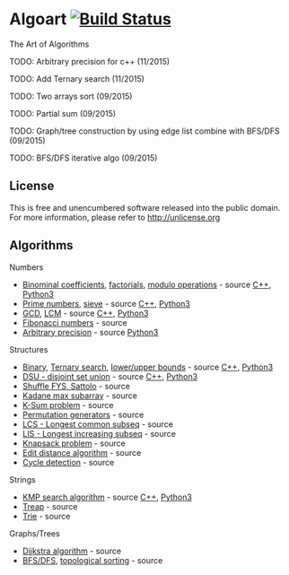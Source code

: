 # Algoart [![Build Status](https://travis-ci.org/AlgoArt/algoart.svg?branch=master)](https://travis-ci.org/AlgoArt/algoart)
The Art of Algorithms

TODO: Arbitrary precision for c++ (11/2015)

TODO: Add Ternary search (11/2015)

TODO: Two arrays sort (09/2015)

TODO: Partial sum (09/2015)

TODO: Graph/tree construction by using edge list combine with BFS/DFS (09/2015)

TODO: BFS/DFS iterative algo (09/2015)

## License
This is free and unencumbered software released into the public domain. For more information, please refer to http://unlicense.org

## Algorithms

Numbers
- [Binominal coefficients](https://en.wikipedia.org/wiki/Binomial_coefficient), [factorials](https://en.wikipedia.org/wiki/Factorial), [modulo operations](https://en.wikipedia.org/wiki/Modular_arithmetic) - source [C++](https://github.com/AlgoArt/algoart/blob/master/binominals.cc), [Python3](https://github.com/AlgoArt/algoart/blob/master/binominals.py)
- [Prime numbers](https://en.wikipedia.org/wiki/Prime_number), [sieve](https://en.wikipedia.org/wiki/Sieve_of_Eratosthenes) - source [C++](https://github.com/AlgoArt/algoart/blob/master/primes.cc), [Python3](https://github.com/AlgoArt/algoart/blob/master/primes.py)
- [GCD](https://en.wikipedia.org/wiki/Greatest_common_divisor), [LCM](https://en.wikipedia.org/wiki/Least_common_multiple) - source [C++](https://github.com/AlgoArt/algoart/blob/master/gcd.cc), [Python3](https://github.com/AlgoArt/algoart/blob/master/gcd.py)
- [Fibonacci numbers](https://en.wikipedia.org/wiki/Fibonacci_number) - source
- [Arbitrary precision](https://en.wikipedia.org/wiki/Arbitrary-precision_arithmetic) - source [Python3](https://github.com/AlgoArt/algoart/blob/master/precision.py)

Structures
- [Binary](https://en.wikipedia.org/wiki/Binary_search_algorithm), [Ternary search](https://en.wikipedia.org/wiki/Ternary_search), [lower/upper bounds](https://en.wikipedia.org/wiki/Upper_and_lower_bounds) - source [C++](https://github.com/AlgoArt/algoart/blob/master/binary_search.cc), [Python3](https://github.com/AlgoArt/algoart/blob/master/binary_search.py)
- [DSU - disjoint set union](https://en.wikipedia.org/wiki/Disjoint-set_data_structure) - source [C++](https://github.com/AlgoArt/algoart/blob/master/disjoint_set.cc), [Python3](https://github.com/AlgoArt/algoart/blob/master/disjoint_set.py)
- [Shuffle FYS, Sattolo](https://en.wikipedia.org/wiki/Fisher%E2%80%93Yates_shuffle) - source
- [Kadane max subarray](https://en.wikipedia.org/wiki/Maximum_subarray_problem) - source
- [K-Sum problem](https://en.wikipedia.org/wiki/3SUM) - source
- [Permutation generators](https://en.wikipedia.org/wiki/Permutation) - source
- [LCS - Longest common subseq](https://en.wikipedia.org/wiki/Longest_common_subsequence_problem) - source
- [LIS - Longest increasing subseq](https://en.wikipedia.org/wiki/Longest_increasing_subsequence) - source
- [Knapsack problem](https://en.wikipedia.org/wiki/Knapsack_problem) - source
- [Edit distance algorithm](https://en.wikipedia.org/wiki/Edit_distance) - source
- [Cycle detection](https://en.wikipedia.org/wiki/Cycle_detection) - source

Strings
- [KMP search algorithm](https://en.wikipedia.org/wiki/Knuth%E2%80%93Morris%E2%80%93Pratt_algorithm) - source [C++](https://github.com/AlgoArt/algoart/blob/master/kmp.cc), [Python3](https://github.com/AlgoArt/algoart/blob/master/kmp.py)
- [Treap](https://en.wikipedia.org/wiki/Treap) - source
- [Trie](https://en.wikipedia.org/wiki/Trie) - source

Graphs/Trees
- [Dijkstra algorithm](https://en.wikipedia.org/wiki/Dijkstra's_algorithm) - source
- [BFS/DFS](https://en.wikipedia.org/wiki/Breadth-first_search), [topological sorting](https://en.wikipedia.org/wiki/Topological_sorting) - source

